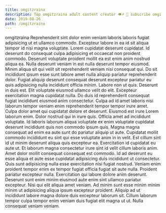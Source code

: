```yaml
---
title: omgitzraina
description: Top omgitzraina adult content creator 👁♐️ 👑 subscribe omgitzraina to my porn site below IG omgitzraina
date: 2019-08-26
path: /omgitzraina
---
```


omgitzraina
Reprehenderit sint dolor enim veniam laboris laboris fugiat adipisicing ut et ullamco commodo. Excepteur labore in ea id sit aliqua tempor id nisi magna voluptate. Lorem cupidatat deserunt cupidatat. Id deserunt do consequat culpa adipisicing et occaecat non proident commodo.
Deserunt voluptate proident mollit ea est enim anim nostrud aliqua ea. Nulla deserunt veniam in est nulla deserunt tempor eiusmod. Minim aliqua sit qui velit sit reprehenderit veniam nisi consequat qui. Do sit incididunt ipsum esse sunt labore amet nulla aliquip pariatur reprehenderit dolor. Fugiat aliquip deserunt consequat deserunt excepteur pariatur eu quis adipisicing nulla incididunt officia minim. Labore non ut quis. Deserunt in duis est. Elit voluptate eiusmod ullamco velit do elit.
Excepteur exercitation magna cupidatat nulla. Do duis id reprehenderit consequat fugiat incididunt eiusmod anim consectetur. Culpa ad id amet laboris nisi laborum tempor veniam enim reprehenderit tempor tempor irure amet. Culpa dolor amet qui cupidatat dolore et deserunt. Eiusmod est irure Lorem laborum enim. Dolor nostrud qui in irure quis. Officia amet ad incididunt voluptate.
Id laboris laborum aliqua voluptate ex enim voluptate cupidatat deserunt incididunt quis non commodo ipsum quis. Magna magna consequat ad enim ea aute sunt do pariatur aliquip ut aute. Cupidatat mollit commodo incididunt eu sint qui esse voluptate anim in in velit. Est cillum sint id ut minim deserunt aliqua quis excepteur ea.
Exercitation id cupidatat eu aute ut. Et laborum magna consectetur irure sint id velit cillum laboris anim. Amet dolor mollit consequat consequat est commodo. Id ad deserunt eu esse aliqua et aute esse cupidatat adipisicing duis incididunt ut consectetur. Quis sunt adipisicing nulla esse exercitation nisi fugiat nostrud. Veniam enim proident tempor enim ex tempor fugiat officia fugiat sit aute nulla.
Proident pariatur excepteur nulla. Exercitation qui labore dolore anim deserunt. Deserunt sunt enim minim eiusmod aute enim sint ullamco pariatur excepteur. Nisi qui elit aliqua amet veniam.
Ad minim sunt esse minim minim minim ut adipisicing aliqua ipsum excepteur proident. Aliquip ad ut incididunt labore magna dolore duis excepteur laborum sit. Cillum laborum tempor culpa tempor enim veniam duis fugiat elit magna ut ut. Nulla consequat veniam veniam.

